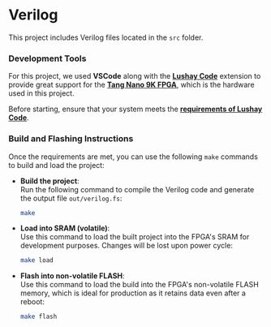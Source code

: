 # Verilog

This project includes Verilog files located in the `src` folder.

### Development Tools

For this project, we used **VSCode** along with the [**Lushay Code**](https://github.com/lushaylabs/lushay-code) extension to provide great support for the [**Tang Nano 9K FPGA**](https://wiki.sipeed.com/hardware/en/tang/Tang-Nano-9K/Nano-9K.html), which is the hardware used in this project.

Before starting, ensure that your system meets the [**requirements of Lushay Code**](https://github.com/lushaylabs/lushay-code?tab=readme-ov-file#requirements).

### Build and Flashing Instructions

Once the requirements are met, you can use the following `make` commands to build and load the project:

- **Build the project**:  
  Run the following command to compile the Verilog code and generate the output file `out/verilog.fs`:

  ```bash
  make
  ```

- **Load into SRAM (volatile)**:  
  Use this command to load the built project into the FPGA's SRAM for development purposes. Changes will be lost upon power cycle:

  ```bash
  make load
  ```

- **Flash into non-volatile FLASH**:  
  Use this command to load the build into the FPGA's non-volatile FLASH memory, which is ideal for production as it retains data even after a reboot:

  ```bash
  make flash
  ```
